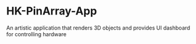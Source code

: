 # HK-PinArray-App
An artistic application that renders 3D objects and provides UI dashboard for controlling hardware
